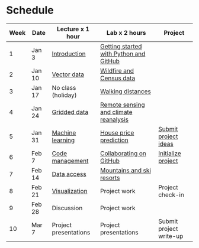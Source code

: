 # Schedule

| **Week**    |  **Date**  | **Lecture x 1 hour**  | **Lab x 2 hours**                      | **Project**                    |
| ----------- |------------|-----------------------|----------------------------------------|--------------------------------|
| 1           | Jan 3      | [Introduction](https://github.com/JohnnyRyan1/geospatial-data-science/blob/master/lectures/lecture1/01-introduction.pdf)          | [Getting started with Python and GitHub](https://nbviewer.org/github/JohnnyRyan1/geospatial-data-science/blob/master/labs/lab1/01a_getting_started.ipynb) |                                | 
| 2           | Jan 10     | [Vector data](https://github.com/JohnnyRyan1/geospatial-data-science/blob/master/lectures/lecture2/02-vector-data.pdf)           | [Wildfire and Census data](https://nbviewer.org/github/JohnnyRyan1/geospatial-data-science/blob/master/labs/lab2/02_wildfires_in_lane_county.ipynb)               |                                | 
| 3           | Jan 17     | No class (holiday)          | [Walking distances](https://nbviewer.org/github/JohnnyRyan1/geospatial-data-science/blob/master/labs/lab3/03_walking_distances.ipynb)                      |                                |
| 4           | Jan 24     | [Gridded data](https://nbviewer.org/format/slides/github/JohnnyRyan1/geospatial-data-science/blob/master/lectures/lecture4/lecture-4.ipynb)          | [Remote sensing and climate reanalysis](https://nbviewer.org/github/JohnnyRyan1/geospatial-data-science/blob/master/labs/lab4/lab4_demo.ipynb)  |                                | 
| 5           | Jan 31     | [Machine learning](https://nbviewer.org/format/slides/github/JohnnyRyan1/geospatial-data-science/blob/master/lectures/lecture5/lecture-5.ipynb)      | [House price prediction](https://nbviewer.org/github/JohnnyRyan1/geospatial-data-science/blob/master/labs/lab5/lab5_demo.ipynb)        | [Submit project ideas](https://github.com/JohnnyRyan1/geospatial-data-science/blob/master/labs/lab5/project_ideas_task.md)   |
| 6           | Feb 7      | [Code management](https://nbviewer.org/format/slides/github/JohnnyRyan1/geospatial-data-science/blob/master/lectures/lecture6/lecture-6.ipynb)  | [Collaborating on GitHub](https://nbviewer.org/github/JohnnyRyan1/geospatial-data-science/blob/master/labs/lab6/lab6_demo.ipynb)          | [Initialize project](https://nbviewer.org/github/JohnnyRyan1/geospatial-data-science/blob/master/labs/lab6/lab6_demo.ipynb)             |
| 7           | Feb 14     | [Data access](https://nbviewer.org/format/slides/github/JohnnyRyan1/geospatial-data-science/blob/master/lectures/lecture7/lecture-7.ipynb)           | [Mountains and ski resorts](https://nbviewer.org/github/JohnnyRyan1/geospatial-data-science/blob/master/labs/lab7/lab7_demo.ipynb)                          |                                |
| 8           | Feb 21     | [Visualization](https://nbviewer.org/format/slides/github/JohnnyRyan1/geospatial-data-science/blob/master/lectures/lecture8/lecture-8.ipynb)         | Project work                | Project check-in               |
| 9           | Feb 28     | Discussion                | Project work                     |                                |
| 10          | Mar 7      | Project presentations     | Project presentations              | Submit project write-up        |
